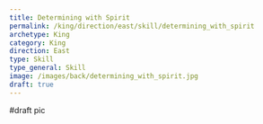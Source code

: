 ```yaml
---
title: Determining with Spirit
permalink: /king/direction/east/skill/determining_with_spirit
archetype: King
category: King
direction: East
type: Skill
type_general: Skill
image: /images/back/determining_with_spirit.jpg
draft: true
---
```

#draft pic

